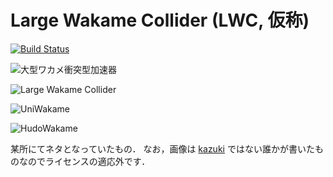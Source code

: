 # Large Wakame Collider (LWC, 仮称)

[![Build Status](https://travis-ci.org/kazuki/lwc.svg?branch=develop)](https://travis-ci.org/kazuki/lwc)

![大型ワカメ衝突型加速器](https://yabumi.cc/14eb161b3908698811f058fc.svg)

![Large Wakame Collider](https://yabumi.cc/14eb1661cccabba6d40ea752.svg)

![UniWakame](https://yabumi.cc/14eac75f81ce5a83c5e60f23.png)

![HudoWakame](https://yabumi.cc/14eac72e7dd753962dfa0ece.png)

某所にてネタとなっていたもの．
なお，画像は [kazuki](https://github.com/kazuki) ではない誰かが書いたものなのでライセンスの適応外です．

